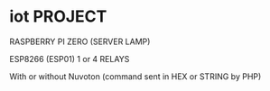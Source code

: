 # iot PROJECT
RASPBERRY PI ZERO (SERVER LAMP)

ESP8266 (ESP01) 1 or 4 RELAYS

With or without Nuvoton (command sent in HEX or STRING by PHP)
